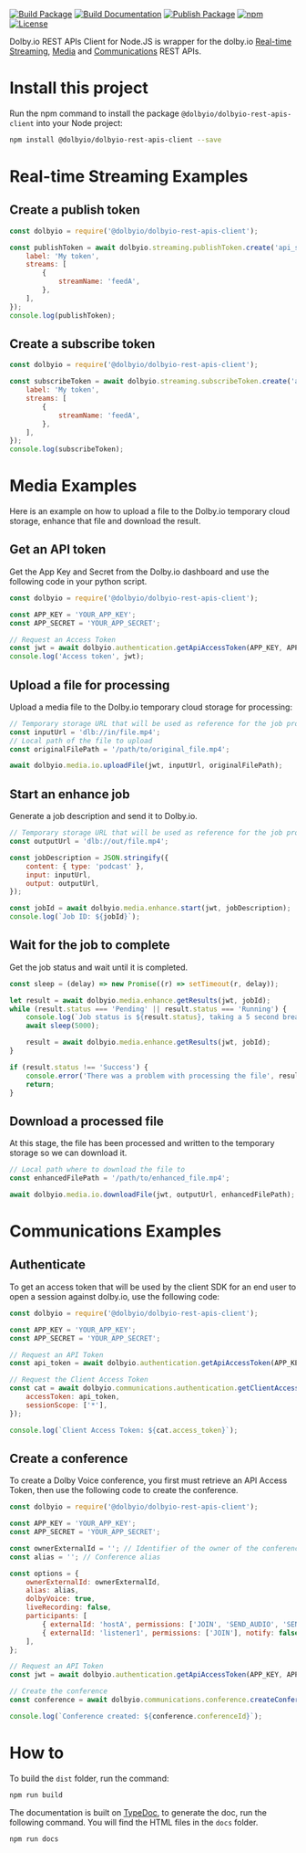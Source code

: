 [![Build Package](https://github.com/DolbyIO/dolbyio-rest-apis-client-node/actions/workflows/build-package.yml/badge.svg)](https://github.com/DolbyIO/dolbyio-rest-apis-client-node/actions/workflows/build-package.yml)
[![Build Documentation](https://github.com/DolbyIO/dolbyio-rest-apis-client-node/actions/workflows/build-documentation.yml/badge.svg)](https://github.com/DolbyIO/dolbyio-rest-apis-client-node/actions/workflows/build-documentation.yml)
[![Publish Package](https://github.com/DolbyIO/dolbyio-rest-apis-client-node/actions/workflows/publish-package.yml/badge.svg)](https://github.com/DolbyIO/dolbyio-rest-apis-client-node/actions/workflows/publish-package.yml)
[![npm](https://img.shields.io/npm/v/@dolbyio/dolbyio-rest-apis-client)](https://www.npmjs.com/package/@dolbyio/dolbyio-rest-apis-client)
[![License](https://img.shields.io/github/license/DolbyIO/dolbyio-rest-apis-client-node)](LICENSE)

Dolby.io REST APIs Client for Node.JS is wrapper for the dolby.io [Real-time Streaming](https://docs.dolby.io/streaming-apis/reference), [Media](https://docs.dolby.io/media-processing/reference/media-enhance-overview) and [Communications](https://docs.dolby.io/communications-apis/reference/authentication-api) REST APIs.

# Install this project

Run the npm command to install the package `@dolbyio/dolbyio-rest-apis-client` into your Node project:

```bash
npm install @dolbyio/dolbyio-rest-apis-client --save
```

# Real-time Streaming Examples

## Create a publish token

```javascript
const dolbyio = require('@dolbyio/dolbyio-rest-apis-client');

const publishToken = await dolbyio.streaming.publishToken.create('api_secret', {
    label: 'My token',
    streams: [
        {
            streamName: 'feedA',
        },
    ],
});
console.log(publishToken);
```

## Create a subscribe token

```javascript
const dolbyio = require('@dolbyio/dolbyio-rest-apis-client');

const subscribeToken = await dolbyio.streaming.subscribeToken.create('api_secret', {
    label: 'My token',
    streams: [
        {
            streamName: 'feedA',
        },
    ],
});
console.log(subscribeToken);
```

# Media Examples

Here is an example on how to upload a file to the Dolby.io temporary cloud storage, enhance that file and download the result.

## Get an API token

Get the App Key and Secret from the Dolby.io dashboard and use the following code in your python script.

```javascript
const dolbyio = require('@dolbyio/dolbyio-rest-apis-client');

const APP_KEY = 'YOUR_APP_KEY';
const APP_SECRET = 'YOUR_APP_SECRET';

// Request an Access Token
const jwt = await dolbyio.authentication.getApiAccessToken(APP_KEY, APP_SECRET);
console.log('Access token', jwt);
```

## Upload a file for processing

Upload a media file to the Dolby.io temporary cloud storage for processing:

```javascript
// Temporary storage URL that will be used as reference for the job processing
const inputUrl = 'dlb://in/file.mp4';
// Local path of the file to upload
const originalFilePath = '/path/to/original_file.mp4';

await dolbyio.media.io.uploadFile(jwt, inputUrl, originalFilePath);
```

## Start an enhance job

Generate a job description and send it to Dolby.io.

```javascript
// Temporary storage URL that will be used as reference for the job processing
const outputUrl = 'dlb://out/file.mp4';

const jobDescription = JSON.stringify({
    content: { type: 'podcast' },
    input: inputUrl,
    output: outputUrl,
});

const jobId = await dolbyio.media.enhance.start(jwt, jobDescription);
console.log(`Job ID: ${jobId}`);
```

## Wait for the job to complete

Get the job status and wait until it is completed.

```javascript
const sleep = (delay) => new Promise((r) => setTimeout(r, delay));

let result = await dolbyio.media.enhance.getResults(jwt, jobId);
while (result.status === 'Pending' || result.status === 'Running') {
    console.log(`Job status is ${result.status}, taking a 5 second break...`);
    await sleep(5000);

    result = await dolbyio.media.enhance.getResults(jwt, jobId);
}

if (result.status !== 'Success') {
    console.error('There was a problem with processing the file', result);
    return;
}
```

## Download a processed file

At this stage, the file has been processed and written to the temporary storage so we can download it.

```javascript
// Local path where to download the file to
const enhancedFilePath = '/path/to/enhanced_file.mp4';

await dolbyio.media.io.downloadFile(jwt, outputUrl, enhancedFilePath);
```

# Communications Examples

## Authenticate

To get an access token that will be used by the client SDK for an end user to open a session against dolby.io, use the following code:

```javascript
const dolbyio = require('@dolbyio/dolbyio-rest-apis-client');

const APP_KEY = 'YOUR_APP_KEY';
const APP_SECRET = 'YOUR_APP_SECRET';

// Request an API Token
const api_token = await dolbyio.authentication.getApiAccessToken(APP_KEY, APP_SECRET, 3600, ['comms:client_access_token:create']);

// Request the Client Access Token
const cat = await dolbyio.communications.authentication.getClientAccessTokenV2({
    accessToken: api_token,
    sessionScope: ['*'],
});

console.log(`Client Access Token: ${cat.access_token}`);
```

## Create a conference

To create a Dolby Voice conference, you first must retrieve an API Access Token, then use the following code to create the conference.

```javascript
const dolbyio = require('@dolbyio/dolbyio-rest-apis-client');

const APP_KEY = 'YOUR_APP_KEY';
const APP_SECRET = 'YOUR_APP_SECRET';

const ownerExternalId = ''; // Identifier of the owner of the conference
const alias = ''; // Conference alias

const options = {
    ownerExternalId: ownerExternalId,
    alias: alias,
    dolbyVoice: true,
    liveRecording: false,
    participants: [
        { externalId: 'hostA', permissions: ['JOIN', 'SEND_AUDIO', 'SEND_VIDEO'], notify: true },
        { externalId: 'listener1', permissions: ['JOIN'], notify: false },
    ],
};

// Request an API Token
const jwt = await dolbyio.authentication.getApiAccessToken(APP_KEY, APP_SECRET, 3600, ['comms:conf:create']);

// Create the conference
const conference = await dolbyio.communications.conference.createConference(jwt, options);

console.log(`Conference created: ${conference.conferenceId}`);
```

# How to

To build the `dist` folder, run the command:

```bash
npm run build
```

The documentation is built on [TypeDoc](https://typedoc.org), to generate the doc, run the following command. You will find the HTML files in the `docs` folder.

```bash
npm run docs
```
